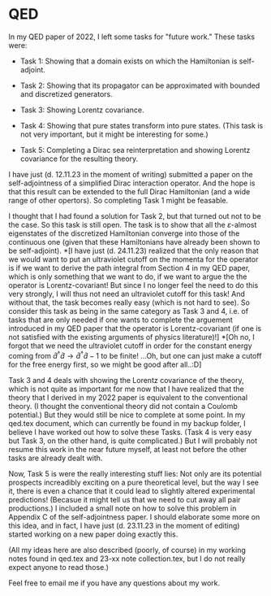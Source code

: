 # QED

In my QED paper of 2022, I left some tasks for "future work." These tasks were:

* Task 1: Showing that a domain exists on which the Hamiltonian is self-adjoint.

* Task 2: Showing that its propagator can be approximated with bounded and discretized generators.

* Task 3: Showing Lorentz covariance.

* Task 4: Showing that pure states transform into pure states. (This task is not very important, but it might be interesting for some.)

* Task 5: Completing a Dirac sea reinterpretation and showing Lorentz covariance for the resulting theory.

I have just (d. 12.11.23 in the moment of writing) submitted a paper on the self-adjointness of a simplified Dirac interaction operator.
And the hope is that this result can be extended to the full Dirac Hamiltonian (and a wide range of other opertors).
So completing Task 1 might be feasable.

I thought that I had found a solution for Task 2, but that turned out not to be the case. So this task is still open.
The task is to show that all the $\varepsilon$-almost eigenstates of the discretized Hamiltonian converge into those of the continuous one
(given that these Hamiltonians have already been shown to be self-adjoint).
*\[I have just (d. 24.11.23) realized that the only reason that we would want to put an ultraviolet cutoff on the momenta for the operator
is if we want to derive the path integral from Section 4 in my QED paper, which is only something that we want to do, if we want to argue
the the operator is Lorentz-covariant! But since I no longer feel the need to do this very strongly, I will thus not need an ultraviolet
cutoff for this task! And without that, the task becomes really easy (which is not hard to see).
So consider this task as being in the same category as Task 3 and 4, i.e. of tasks that are only needed if one wants to complete the arguement
introduced in my QED paper that the operator is Lorentz-covariant (if one is not satisfied with the existing arguments of physics literature)!\]
*\[Oh no, I forgot that we need the ultraviolet cutoff in order for the constant energy coming from
$\hat d^\dagger \hat d \to \hat d^\dagger \hat d - 1$ to be finite!
...Oh, but one can just make a cutoff for the free energy first, so we might be good after all..:D\]

<!--
Let me just mention here that if one could show that all $\varepsilon$-almost eigenstates decreases faster than a certain polynomial
w.r.t. both photon number and momentum, then it seems that it be easy to show. But I am not very optimistic about this approach, though.
--> 

Task 3 and 4 deals with showing the Lorentz covariance of the theory, which is not quite as important for me now that I have realized
that the theory that I derived in my 2022 paper is equivalent to the conventional theory. (I thought the conventional theory did not contain a Coulomb potential.)
But they would still be nice to complete at some point. In my qed.tex document, which can currently be found in my backup folder, I believe I have worked out how to
solve these Tasks. (Task 4 is very easy but Task 3, on the other hand, is quite complicated.)
But I will probably not resume this work in the near future myself, at least not before the other tasks are already dealt with.

Now, Task 5 is were the really interesting stuff lies: Not only are its potential prospects increadibly exciting on a pure theoretical level, but the way I see it,
there is even a chance that it could lead to slightly altered experimental predictions! (Becasue it might tell us that we need to cut away all pair productions.)
I included a small note on how to solve this problem in Appendix C of the self-adjointness paper. I should elaborate some more on this idea, and in fact,
I have just (d. 23.11.23 in the moment of editing) started working on a new paper doing exactly this.


<!-- I will, however, also want to get back and work on my 'Semantic Database' project, which I have obviously neglected while writing my self-adjointness paper
in the past two months (from mid september to mid november). So I will probably focus on that project for a little while.
But I do certainly look forward to coming back and working more on this again, especially on Task 5: Not only is it increadibly exciting theoretically, but the way I see it,
there is even a chance that it could lead to slightly altered predictions! (Becasue it might tell us that we need to cut away all pair productions.) -->

(All my ideas here are also described (poorly, of course) in my working notes found in qed.tex and 23-xx note collection.tex, but I do not really expect anyone to read those.)

Feel free to email me if you have any questions about my work.
